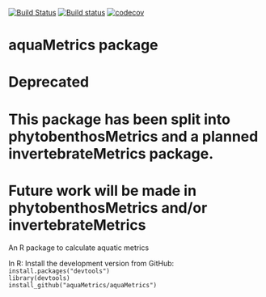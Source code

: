 [![Build Status](https://travis-ci.org/aquaMetrics/aquaMetrics.svg?branch=master)](https://travis-ci.org/aquaMetrics/aquaMetrics)
[![Build status](https://ci.appveyor.com/api/projects/status/n9g0anyf559txvqx/branch/master?svg=true)](https://ci.appveyor.com/project/ecodata1/aquametrics/branch/master)
[![codecov](https://codecov.io/gh/aquaMetrics/aquaMetrics/branch/master/graph/badge.svg)](https://codecov.io/gh/aquaMetrics/aquaMetrics)

# aquaMetrics package

# Deprecated 
# This package has been split into phytobenthosMetrics and a planned invertebrateMetrics package. 
# Future work will be made in phytobenthosMetrics and/or invertebrateMetrics

An R package to calculate aquatic metrics  

In R: Install the development version from GitHub:  
``install.packages("devtools")``  
``library(devtools)``   
``install_github("aquaMetrics/aquaMetrics")``  
  


